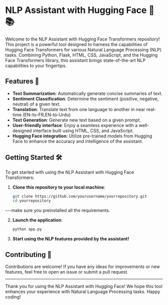 # NLP Assistant with Hugging Face 🤖📚

Welcome to the NLP Assistant with Hugging Face Transformers repository! This project is a powerful tool designed to harness the capabilities of Hugging Face Transformers for various Natural Language Processing (NLP) tasks. Combining Python, Flask, HTML, CSS, JavaScript, and the Hugging Face Transformers library, this assistant brings state-of-the-art NLP capabilities to your fingertips.

## Features 🚀

- **Text Summarization**: Automatically generate concise summaries of text.
- **Sentiment Classification**: Determine the sentiment (positive, negative, neutral) of a given text.
- **Translation**: Translate text from one language to another in near real-time.(EN-to-FR,EN-to-Urdu)
- **Text Generation**: Generate new text based on a given prompt.
- **User-friendly interface**: Enjoy a seamless experience with a well-designed interface built using HTML, CSS, and JavaScript.
- **Hugging Face integration**: Utilize pre-trained models from Hugging Face to enhance the accuracy and intelligence of the assistant.

## Getting Started 🛠️

To get started with using the NLP Assistant with Hugging Face Transformers:

1. **Clone this repository to your local machine**:
   ```bash
   git clone https://github.com/yourusername/yourrepository.git
   cd yourrepository
   ```
---make sure you preinstalled all the requirements.                                                                            

2. **Launch the application**:
   ```bash
   python app.py
   ```

3. **Start using the NLP features provided by the assistant!**

## Contributing 🤝

Contributions are welcome! If you have any ideas for improvements or new features, feel free to open an issue or submit a pull request.


---

Thank you for using the NLP Assistant with Hugging Face! We hope this tool enhances your experience with Natural Language Processing tasks. Happy coding!
